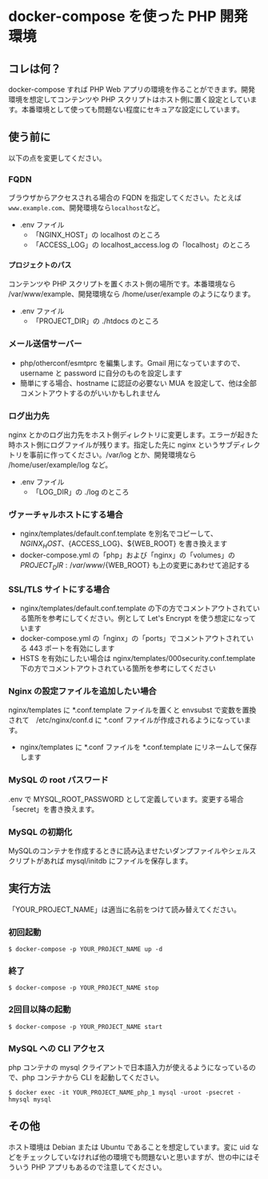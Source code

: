 # docker-compose を使った PHP 開発環境

## コレは何？

docker-compose すれば PHP Web アプリの環境を作ることができます。開発環境を想定してコンテンツや PHP スクリプトはホスト側に置く設定としています。本番環境として使っても問題ない程度にセキュアな設定にしています。

## 使う前に

以下の点を変更してください。

### FQDN

ブラウザからアクセスされる場合の FQDN を指定してください。たとえば```www.example.com```、開発環境なら```localhost```など。

* .env ファイル
  * 「NGINX_HOST」の localhost のところ
  * 「ACCESS_LOG」の localhost_access.log の「localhost」のところ

#### プロジェクトのパス

コンテンツや PHP スクリプトを置くホスト側の場所です。本番環境なら /var/www/example、開発環境なら /home/user/example のようになります。

* .env ファイル
  * 「PROJECT_DIR」の ./htdocs のところ

### メール送信サーバー

* php/otherconf/esmtprc を編集します。Gmail 用になっていますので、username と password に自分のものを設定します
* 簡単にする場合、hostname に認証の必要ない MUA を設定して、他は全部コメントアウトするのがいいかもしれません

### ログ出力先

nginx とかのログ出力先をホスト側ディレクトリに変更します。エラーが起きた時ホスト側にログファイルが残ります。指定した先に nginx というサブディレクトリを事前に作ってください。/var/log とか、開発環境なら /home/user/example/log など。

* .env ファイル
  * 「LOG_DIR」の ./log のところ

### ヴァーチャルホストにする場合

* nginx/templates/default.conf.template を別名でコピーして、 ${NGINX_HOST}、${ACCESS_LOG}、${WEB_ROOT} を書き換えます
* docker-compose.yml の「php」および「nginx」の「volumes」の ${PROJECT_DIR}:/var/www/${WEB_ROOT} も上の変更にあわせて追記する

### SSL/TLS サイトにする場合

* nginx/templates/default.conf.template の下の方でコメントアウトされている箇所を参考にしてください。例として Let's Encrypt を使う想定になっています
* docker-compose.yml の「nginx」の「ports」でコメントアウトされている 443 ポートを有効にします
* HSTS を有効にしたい場合は nginx/templates/000security.conf.template 下の方でコメントアウトされている箇所を参考にしてください

### Nginx の設定ファイルを追加したい場合

nginx/templates に *.conf.template ファイルを置くと envsubst で変数を置換されて　/etc/nginx/conf.d に *.conf ファイルが作成されるようになっています。

* nginx/templates に *.conf ファイルを *.conf.template にリネームして保存します

### MySQL の root パスワード

.env で MYSQL_ROOT_PASSWORD として定義しています。変更する場合「secret」を書き換えます。

### MySQL の初期化

MySQLのコンテナを作成するときに読み込ませたいダンプファイルやシェルスクリプトがあれば mysql/initdb にファイルを保存します。

## 実行方法

「YOUR_PROJECT_NAME」は適当に名前をつけて読み替えてください。

### 初回起動

```
$ docker-compose -p YOUR_PROJECT_NAME up -d
```

### 終了

```
$ docker-compose -p YOUR_PROJECT_NAME stop
```


### 2回目以降の起動

```
$ docker-compose -p YOUR_PROJECT_NAME start
```

### MySQL への CLI アクセス

php コンテナの mysql クライアントで日本語入力が使えるようになっているので、php コンテナから CLI を起動してください。

```
$ docker exec -it YOUR_PROJECT_NAME_php_1 mysql -uroot -psecret -hmysql mysql
```

## その他

ホスト環境は Debian または Ubuntu であることを想定しています。変に uid などをチェックしていなければ他の環境でも問題ないと思いますが、世の中にはそういう PHP アプリもあるので注意してください。
